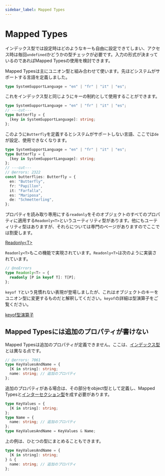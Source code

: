 ```yaml
---
sidebar_label: Mapped Types
---
```


# Mapped Types

インデックス型では設定時はどのようなキーも自由に設定できてしまい、アクセス時は毎回`undefined`かどうかの型チェックが必要です。入力の形式が決まっているのであればMapped Typesの使用を検討できます。

Mapped Typesは主にユニオン型と組み合わせて使います。先ほどシステムがサポートする言語を定義しました。

```ts twoslash
type SystemSupportLanguage = "en" | "fr" | "it" | "es";
```

これをインデックス型と同じようにキーの制約として使用することができます。

```ts twoslash
type SystemSupportLanguage = "en" | "fr" | "it" | "es";
// ---cut---
type Butterfly = {
  [key in SystemSupportLanguage]: string;
};
```

このように`Butterfly`を定義するとシステムがサポートしない言語、ここでは`de`が設定、使用できなくなります。

```ts twoslash
type SystemSupportLanguage = "en" | "fr" | "it" | "es";
type Butterfly = {
  [key in SystemSupportLanguage]: string;
};
// ---cut---
// @errors: 2322
const butterflies: Butterfly = {
  en: "Butterfly",
  fr: "Papillon",
  it: "Farfalla",
  es: "Mariposa",
  de: "Schmetterling",
};
```

プロパティを読み取り専用にする`readonly`をそのオブジェクトのすべてのプロパティに適用する`Readonly<T>`というユーティリティ型があります。他にもユーティリティ型はありますが、それらについては専門のページがありますのでここでは割愛します。

[Readonly&lt;T>](utility-types/readonly.md)

`Readonly<T>`もこの機能で実現されています。`Readonly<T>`は次のように実装されています。

```ts twoslash
// @noErrors
type Readonly<T> = {
  readonly [P in keyof T]: T[P];
};
```

`keyof T`という見慣れない表現が登場しましたが、これはオブジェクトのキーをユニオン型に変更するものだと解釈してください。`keyof`の詳細は型演算子をご覧ください。

[keyof型演算子](keyof-type-operator.md)

## Mapped Typesには追加のプロパティが書けない

Mapped Typesは追加のプロパティが定義できません。ここは、[インデックス型]とは異なる点です。

<!--prettier-ignore-->
```ts twoslash
// @errors: 7061
type KeyValuesAndName = {
  [K in string]: string;
  name: string; // 追加のプロパティ
};
```

追加のプロパティがある場合は、その部分をobject型として定義し、Mapped Typesと[インターセクション型]を成す必要があります。

```ts twoslash
type KeyValues = {
  [K in string]: string;
};
type Name = {
  name: string; // 追加のプロパティ
};
type KeyValuesAndName = KeyValues & Name;
```

上の例は、ひとつの型にまとめることもできます。

```ts twoslash
type KeyValuesAndName = {
  [K in string]: string;
} & {
  name: string; // 追加のプロパティ
};
```

[インデックス型]: ../values-types-variables/object/index-signature.md
[インターセクション型]: ../values-types-variables/intersection.md
